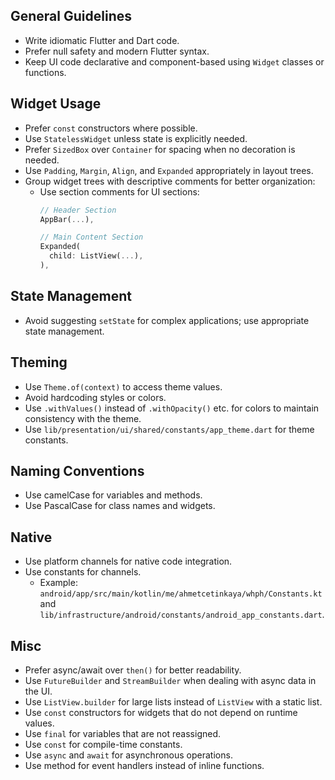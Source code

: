 ## General Guidelines
- Write idiomatic Flutter and Dart code.
- Prefer null safety and modern Flutter syntax.
- Keep UI code declarative and component-based using `Widget` classes or functions.

## Widget Usage
- Prefer `const` constructors where possible.
- Use `StatelessWidget` unless state is explicitly needed.
- Prefer `SizedBox` over `Container` for spacing when no decoration is needed.
- Use `Padding`, `Margin`, `Align`, and `Expanded` appropriately in layout trees.
- Group widget trees with descriptive comments for better organization:
  * Use section comments for UI sections:
    ```dart
    // Header Section
    AppBar(...),

    // Main Content Section
    Expanded(
      child: ListView(...),
    ),
    ```

## State Management
- Avoid suggesting `setState` for complex applications; use appropriate state management.

## Theming
- Use `Theme.of(context)` to access theme values.
- Avoid hardcoding styles or colors.
- Use `.withValues()` instead of `.withOpacity()` etc. for colors to maintain consistency with the theme.
- Use `lib/presentation/ui/shared/constants/app_theme.dart` for theme constants.

## Naming Conventions

- Use camelCase for variables and methods.
- Use PascalCase for class names and widgets.

## Native
- Use platform channels for native code integration.
- Use constants for channels.
  * Example: `android/app/src/main/kotlin/me/ahmetcetinkaya/whph/Constants.kt` and `lib/infrastructure/android/constants/android_app_constants.dart`.

## Misc
- Prefer async/await over `then()` for better readability.
- Use `FutureBuilder` and `StreamBuilder` when dealing with async data in the UI.
- Use `ListView.builder` for large lists instead of `ListView` with a static list.
- Use `const` constructors for widgets that do not depend on runtime values.
- Use `final` for variables that are not reassigned.
- Use `const` for compile-time constants.
- Use `async` and `await` for asynchronous operations.
- Use method for event handlers instead of inline functions.
